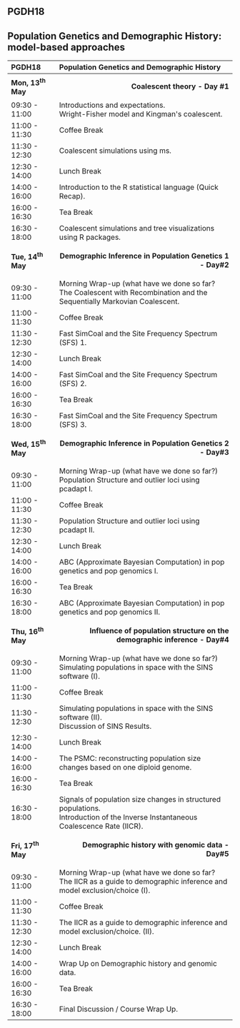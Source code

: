 ## PGDH18
## Population Genetics and Demographic History: model-based approaches

|PGDH18 | Population Genetics and Demographic History |
|:-------|:---------------------------------------------|
| **Mon, <b>13<sup>th</sup> </b>May** | <p style="text-align:right">**Coalescent theory - Day #1**</p> |
| 09:30 - 11:00 | Introductions and expectations. <br /> Wright-Fisher model and Kingman's coalescent. |
| 11:00 - 11:30	| Coffee Break |
|11:30 - 12:30 | Coalescent simulations using ms.|
|12:30 - 14:00 |	Lunch Break |
|14:00 - 16:00 |Introduction to the R statistical language (Quick Recap).|
|16:00 - 16:30 | Tea Break |
|16:30 - 18:00 |Coalescent simulations and tree visualizations using R packages. |
| **Tue, <b>14<sup>th</sup> </b>May** | <p style="text-align:right">**Demographic Inference in Population Genetics 1 - Day#2**</p> |
|09:30 - 11:00 |	Morning Wrap-up (what have we done so far? <br /> The Coalescent with Recombination and the Sequentially Markovian Coalescent. |
|11:00 - 11:30 | Coffee Break |
|11:30 - 12:30 | Fast SimCoal and the Site Frequency Spectrum (SFS) 1.|
|12:30 - 14:00 | Lunch Break |
|14:00 - 16:00 | Fast SimCoal and the Site Frequency Spectrum (SFS) 2. |
|16:00 - 16:30 |	Tea Break |
|16:30 - 18:00 | Fast SimCoal and the Site Frequency Spectrum (SFS) 3. |
| **Wed, <b>15<sup>th</sup> </b>May** | <p style="text-align:right">**Demographic Inference in Population Genetics 2 - Day#3** </p>|
|09:30 - 11:00 | Morning Wrap-up (what have we done so far?) <br /> Population Structure and outlier loci using pcadapt I.|
|11:00 - 11:30 | Coffee Break |
|11:30 - 12:30 | Population Structure and outlier loci using pcadapt II.|
|12:30 - 14:00 | Lunch Break |
|14:00 - 16:00 | ABC (Approximate Bayesian Computation) in pop genetics and pop genomics I. |
|16:00 - 16:30 | Tea Break |
|16:30 - 18:00 | ABC (Approximate Bayesian Computation) in pop genetics and pop genomics II. |
| **Thu, <b>16<sup>th</sup> </b>May** | <p style="text-align:right">**Influence of population structure on the demographic inference - Day#4** </p>|
|09:30 - 11:00 | Morning Wrap-up (what have we done so far?) <br /> Simulating populations in space with the SINS software (I).|
|11:00 - 11:30 | Coffee Break |
|11:30 - 12:30 | Simulating populations in space with the SINS software (II).<br/>Discussion of SINS Results. |
|12:30 - 14:00 | Lunch Break |
|14:00 - 16:00 | The PSMC: reconstructing population size changes based on one diploid genome.|
|16:00 - 16:30 | Tea Break |
|16:30 - 18:00 | Signals of population size changes in structured populations. <br/>Introduction of the Inverse Instantaneous Coalescence Rate (IICR).|
| **Fri, <b>17<sup>th</sup> </b>May** | <p style="text-align:right">**Demographic history with genomic data - Day#5** </p>|
|09:30 - 11:00 | Morning Wrap-up (what have we done so far? <br /> The IICR as a guide to demographic inference and model exclusion/choice (I).|
|11:00 - 11:30 | Coffee Break |
|11:30 - 12:30 | The IICR as a guide to demographic inference and model exclusion/choice. (II).|
|12:30 - 14:00 | Lunch Break|
|14:00 - 16:00 | Wrap Up on Demographic history and genomic data.|
|16:00 - 16:30 | Tea Break |
|16:30 - 18:00 | Final Discussion / Course Wrap Up.|
